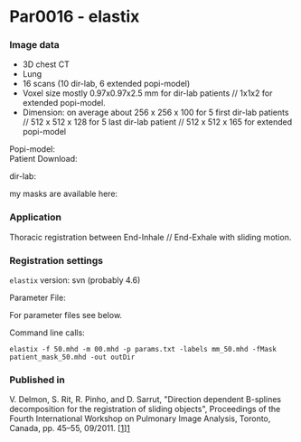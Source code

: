# Par0016 - elastix

###  Image data

* 3D chest CT
* Lung
* 16 scans (10 dir-lab, 6 extended popi-model)
* Voxel size mostly 0.97x0.97x2.5 mm for dir-lab patients // 1x1x2 for extended popi-model.
* Dimension: on average about 256 x 256 x 100 for 5 first dir-lab patients // 512 x 512 x 128 for 5 last dir-lab patient // 512 x 512 x 165 for extended popi-model

Popi-model:    
Patient Download:

dir-lab:

my masks are available here:

###  Application

Thoracic registration between End-Inhale // End-Exhale with sliding motion.

###  Registration settings

`elastix` version: svn (probably 4.6)

Parameter File:

For parameter files see below. 

Command line calls:


    elastix -f 50.mhd -m 00.mhd -p params.txt -labels mm_50.mhd -fMask patient_mask_50.mhd -out outDir


###  Published in

V. Delmon, S. Rit, R. Pinho, and D. Sarrut, "Direction dependent B-splines decomposition for the registration of sliding objects", Proceedings of the Fourth International Workshop on Pulmonary Image Analysis, Toronto, Canada, pp. 45–55, 09/2011. [[1]][1]

[1]: http://www.creatis.insa-lyon.fr/site/en/publications/DELM-11
